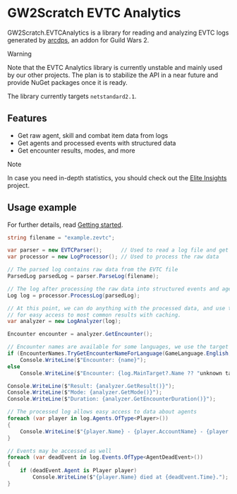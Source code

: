 # GW2Scratch EVTC Analytics
GW2Scratch.EVTCAnalytics is a library for reading and analyzing EVTC logs
generated by [arcdps](https://www.deltaconnected.com/arcdps/), an addon for Guild Wars 2.

> [!WARNING]
> Note that the EVTC Analytics library is currently unstable and
> mainly used by our other projects. The plan is to stabilize the API in a near
> future and provide NuGet packages once it is ready.

The library currently targets `netstandard2.1`.

## Features
- Get raw agent, skill and combat item data from logs
- Get agents and processed events with structured data
- Get encounter results, modes, and more

> [!NOTE]
> In case you need in-depth statistics, you should check out the [Elite Insights](https://github.com/baaron4/GW2-Elite-Insights-Parser) project.

## Usage example
For further details, read [Getting started](xref:EVTCAnalytics.GettingStarted).

```cs
string filename = "example.zevtc";

var parser = new EVTCParser();      // Used to read a log file and get raw data out of it
var processor = new LogProcessor(); // Used to process the raw data

// The parsed log contains raw data from the EVTC file
ParsedLog parsedLog = parser.ParseLog(filename);

// The log after processing the raw data into structured events and agents.
Log log = processor.ProcessLog(parsedLog);

// At this point, we can do anything with the processed data, and use the LogAnalyzer
// for easy access to most common results with caching.
var analyzer = new LogAnalyzer(log);

Encounter encounter = analyzer.GetEncounter();

// Encounter names are available for some languages, we use the target name if it's not.
if (EncounterNames.TryGetEncounterNameForLanguage(GameLanguage.English, encounter, out string name))
    Console.WriteLine($"Encounter: {name}");
else
    Console.WriteLine($"Encounter: {log.MainTarget?.Name ?? "unknown target"}");

Console.WriteLine($"Result: {analyzer.GetResult()}");
Console.WriteLine($"Mode: {analyzer.GetMode()}");
Console.WriteLine($"Duration: {analyzer.GetEncounterDuration()}");

// The processed log allows easy access to data about agents
foreach (var player in log.Agents.OfType<Player>())
{
    Console.WriteLine($"{player.Name} - {player.AccountName} - {player.Profession} - {player.EliteSpecialization}");
}

// Events may be accessed as well
foreach (var deadEvent in log.Events.OfType<AgentDeadEvent>())
{
    if (deadEvent.Agent is Player player)
        Console.WriteLine($"{player.Name} died at {deadEvent.Time}.");
}
```